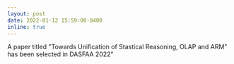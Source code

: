 ```yaml
---
layout: post
date: 2022-01-12 15:59:00-0400
inline: true
---
```


A paper titled "Towards Unification of Stastical Reasoning, OLAP and ARM" has been selected in DASFAA 2022"
